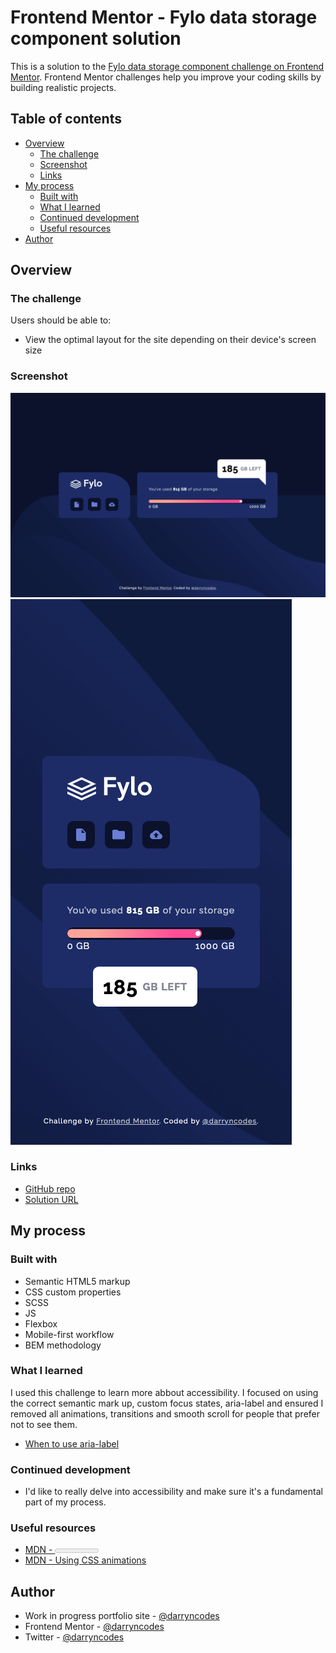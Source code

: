 # Frontend Mentor - Fylo data storage component solution

This is a solution to the [Fylo data storage component challenge on Frontend Mentor](https://www.frontendmentor.io/challenges/fylo-data-storage-component-1dZPRbV5n). Frontend Mentor challenges help you improve your coding skills by building realistic projects.

## Table of contents

-   [Overview](#overview)
    -   [The challenge](#the-challenge)
    -   [Screenshot](#screenshot)
    -   [Links](#links)
-   [My process](#my-process)
    -   [Built with](#built-with)
    -   [What I learned](#what-i-learned)
    -   [Continued development](#continued-development)
    -   [Useful resources](#useful-resources)
-   [Author](#author)

## Overview

### The challenge

Users should be able to:

-   View the optimal layout for the site depending on their device's screen size

### Screenshot

![](./desktop-screenshot.png)
![](./mobile-screenshot.png)

### Links

-   [GitHub repo](https://github.com/darryncodes/fylo-data-storage-component)
-   [Solution URL](https://darryncodes.github.io/fylo-data-storage-component/)

## My process

### Built with

-   Semantic HTML5 markup
-   CSS custom properties
-   SCSS
-   JS
-   Flexbox
-   Mobile-first workflow
-   BEM methodology

### What I learned

I used this challenge to learn more abbout accessibility. I focused on using the correct semantic mark up, custom focus states, aria-label and ensured I removed all animations, transitions and smooth scroll for people that prefer not to see them.

-   [When to use aria-label](https://developer.mozilla.org/en-US/docs/Web/Accessibility/ARIA/Attributes/aria-label)

### Continued development

-   I'd like to really delve into accessibility and make sure it's a fundamental part of my process.

### Useful resources

-   [MDN - <meter>: The HTML Meter element](https://developer.mozilla.org/en-US/docs/Web/HTML/Element/meter)
-   [MDN - Using CSS animations](https://developer.mozilla.org/en-US/docs/Web/CSS/CSS_Animations/Using_CSS_animations)

## Author

-   Work in progress portfolio site - [@darryncodes](https://www.darryncodes.co.uk/)
-   Frontend Mentor - [@darryncodes](https://www.frontendmentor.io/profile/darryncodes)
-   Twitter - [@darryncodes](https://twitter.com/darryncodes)
